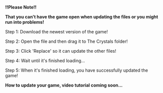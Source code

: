 <b>!!Please Note!!</b>

<b>That you can't have the game open when updating the files or you might run into problems!</b>

Step 1: Download the newest version of the game!

Step 2: Open the file and then drag it to The Crystals folder!

Step 3: Click 'Replace' so it can update the other files!

Step 4: Wait until it's finished loading...

Step 5: When it's finished loading, you have successfully updated the game!

<b>How to update your game, video tutorial coming soon...</b>
